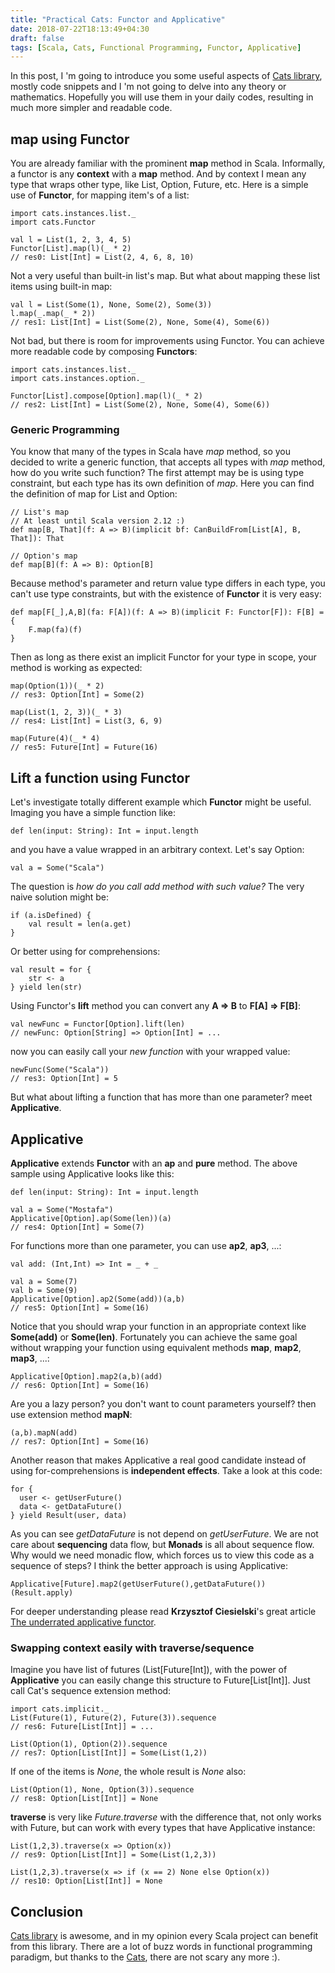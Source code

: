 ```yaml
---
title: "Practical Cats: Functor and Applicative"
date: 2018-07-22T18:13:49+04:30
draft: false
tags: [Scala, Cats, Functional Programming, Functor, Applicative]
---
```

In this post, I 'm going to introduce you some useful aspects
of [Cats library](https://typelevel.org/cats/), mostly code snippets and I 'm
not going to delve into any theory or mathematics. Hopefully you will use them in
your daily codes, resulting in much more simpler and readable code.

## map using Functor
You are already familiar with the prominent **map** method in Scala. Informally,
a functor is any **context** with a **map** method. And by context I mean any type
that wraps other type, like List, Option, Future, etc. Here is a simple use of **Functor**,
 for mapping item's of a list:
```
import cats.instances.list._
import cats.Functor

val l = List(1, 2, 3, 4, 5)
Functor[List].map(l)(_ * 2)
// res0: List[Int] = List(2, 4, 6, 8, 10)
```
Not a very useful than built-in list's map. But what about mapping these
list items using built-in map:
```
val l = List(Some(1), None, Some(2), Some(3))
l.map(_.map(_ * 2))
// res1: List[Int] = List(Some(2), None, Some(4), Some(6))
```
Not bad, but there is room for improvements using Functor. You can achieve more readable code
by composing **Functors**:
```
import cats.instances.list._
import cats.instances.option._

Functor[List].compose[Option].map(l)(_ * 2)
// res2: List[Int] = List(Some(2), None, Some(4), Some(6))
```
### Generic Programming
You know that many of the types in Scala have *map* method, so you decided
to write a generic function, that accepts all types with *map* method, how do you
write such function? The first attempt may be is using type constraint, but each type
has its own definition of *map*. Here you can find the definition of map for List and Option:
```
// List's map
// At least until Scala version 2.12 :)
def map[B, That](f: A => B)(implicit bf: CanBuildFrom[List[A], B, That]): That
```
```
// Option's map
def map[B](f: A => B): Option[B]
```
Because method's parameter and return value type differs in each type, you can't
use type constraints, but with the existence of **Functor** it is very easy:
```
def map[F[_],A,B](fa: F[A])(f: A => B)(implicit F: Functor[F]): F[B] = {
    F.map(fa)(f)
}
```
Then as long as there exist an implicit Functor for your type in scope, your method is working as expected:
```
map(Option(1))(_ * 2)
// res3: Option[Int] = Some(2)
```
```
map(List(1, 2, 3))(_ * 3)
// res4: List[Int] = List(3, 6, 9)
```
```
map(Future(4)(_ * 4)
// res5: Future[Int] = Future(16)
```
## Lift a function using Functor
Let's investigate totally different example which **Functor** might be useful.
Imaging you have a simple function like:
```
def len(input: String): Int = input.length
```
and you have a value wrapped in an arbitrary context. Let's say Option:
```
val a = Some("Scala")
```
The question is *how do you call add method with such value?* The very naive solution might be:
```
if (a.isDefined) {
    val result = len(a.get)
}
```
Or better using for comprehensions:
```
val result = for {
    str <- a
} yield len(str)
```
Using Functor's **lift** method you can convert any **A => B** to **F[A] => F[B]**:
```
val newFunc = Functor[Option].lift(len)
// newFunc: Option[String] => Option[Int] = ...
```
now you can easily call your *new function* with your wrapped value:
```
newFunc(Some("Scala"))
// res3: Option[Int] = 5
```
But what about lifting a function that has more than one parameter? meet **Applicative**.

## Applicative
**Applicative** extends **Functor** with an **ap** and **pure** method. The above
sample using Applicative looks like this:
```
def len(input: String): Int = input.length
```
```
val a = Some("Mostafa")
Applicative[Option].ap(Some(len))(a)
// res4: Option[Int] = Some(7)
```
For functions more than one parameter, you can use **ap2**, **ap3**, ...:
```
val add: (Int,Int) => Int = _ + _
```
```
val a = Some(7)
val b = Some(9)
Applicative[Option].ap2(Some(add))(a,b)
// res5: Option[Int] = Some(16)
```
Notice that you should wrap your function in an appropriate context
like **Some(add)** or **Some(len)**. Fortunately you can achieve
the same goal without wrapping your function using equivalent
methods **map**, **map2**, **map3**, ...:
```
Applicative[Option].map2(a,b)(add)
// res6: Option[Int] = Some(16)
```
Are you a lazy person? you don't want to count parameters yourself? then use extension method **mapN**:
```
(a,b).mapN(add)
// res7: Option[Int] = Some(16)
```
Another reason that makes Applicative a real good candidate instead of
using for-comprehensions is **independent effects**. Take a look at this code:
```
for {
  user <- getUserFuture()
  data <- getDataFuture()
} yield Result(user, data)
```
As you can see *getDataFuture* is not depend on *getUserFuture*. We are not care
about **sequencing** data flow, but **Monads** is all about sequence flow. Why would we
need monadic flow, which forces us to view this code as a sequence of steps? I think the
better approach is using Applicative:
```
Applicative[Future].map2(getUserFuture(),getDataFuture())(Result.apply)
```
For deeper understanding please read **Krzysztof Ciesielski**'s
great article [The underrated applicative functor](https://softwaremill.com/applicative-functor/).

### Swapping context easily with traverse/sequence
Imagine you have list of futures (List[Future[Int]), with the power of **Applicative** you can
easily change this structure to Future[List[Int]]. Just call Cat's sequence extension method:
```
import cats.implicit._
List(Future(1), Future(2), Future(3)).sequence
// res6: Future[List[Int]] = ...
```
```
List(Option(1), Option(2)).sequence
// res7: Option[List[Int]] = Some(List(1,2))
```
If one of the items is *None*, the whole result is *None* also:
```
List(Option(1), None, Option(3)).sequence
// res8: Option[List[Int]] = None
```
**traverse** is very like *Future.traverse* with the difference that, not only works with Future,
but can work with every types that have Applicative instance:
```
List(1,2,3).traverse(x => Option(x))
// res9: Option[List[Int]] = Some(List(1,2,3))

List(1,2,3).traverse(x => if (x == 2) None else Option(x))
// res10: Option[List[Int]] = None
```

## Conclusion
[Cats library](https://typelevel.org/cats/) is awesome, and in my opinion
every Scala project can benefit from this library. There are a lot of
buzz words in functional programming paradigm, but thanks
to the [Cats](https://typelevel.org/cats/), there are not scary any more :).
